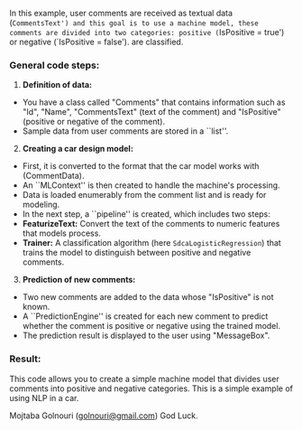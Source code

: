 In this example, user comments are received as textual data (`CommentsText') and this goal is to use a machine model, these comments are divided into two categories: positive (`IsPositive = true') or negative (`IsPositive = false'). are classified.

### General code steps:

1. **Definition of data:**
 - You have a class called "Comments" that contains information such as "Id", "Name", "CommentsText" (text of the comment) and "IsPositive" (positive or negative of the comment).
 - Sample data from user comments are stored in a ``list<comments>''.

2. **Creating a car design model:**
 - First, it is converted to the format that the car model works with (CommentData).
 - An ``MLContext'' is then created to handle the machine's processing.
 - Data is loaded enumerably from the comment list and is ready for modeling.
 - In the next step, a ``pipeline'' is created, which includes two steps:
 - **FeaturizeText:** Convert the text of the comments to numeric features that models process.
 - **Trainer:** A classification algorithm (here `SdcaLogisticRegression`) that trains the model to distinguish between positive and negative comments.

3. **Prediction of new comments:**
 - Two new comments are added to the data whose "IsPositive" is not known.
 - A ``PredictionEngine'' is created for each new comment to predict whether the comment is positive or negative using the trained model.
 - The prediction result is displayed to the user using "MessageBox".

### Result:
This code allows you to create a simple machine model that divides user comments into positive and negative categories. This is a simple example of using NLP in a car.

Mojtaba Golnouri (golnouri@gmail.com)
God Luck.
